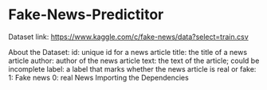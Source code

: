 # Fake-News-Predictitor

Dataset link: https://www.kaggle.com/c/fake-news/data?select=train.csv

About the Dataset:
id: unique id for a news article
title: the title of a news article
author: author of the news article
text: the text of the article; could be incomplete
label: a label that marks whether the news article is real or fake: 1: Fake news 0: real News
Importing the Dependencies
